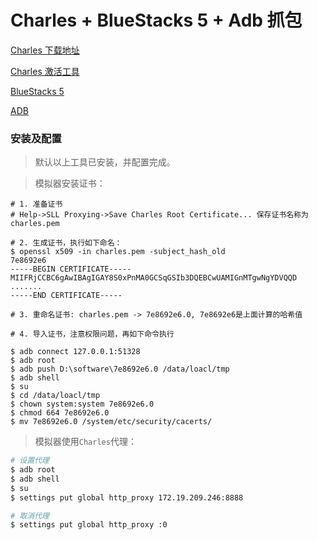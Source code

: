 # Charles + BlueStacks 5 + Adb 抓包

[Charles 下载地址](https://www.charlesproxy.com/download/)

[Charles 激活工具](https://www.zzzmode.com/mytools/charles/)

[BlueStacks 5](https://pan.baidu.com/s/1jFIsJ9L8VLwJhs1aYDxxgw?p=e6qh)

[ADB](https://adbdownload.com/)

### 安装及配置

> 默认以上工具已安装，并配置完成。

> 模拟器安装证书：

```shell
# 1. 准备证书
# Help->SLL Proxying->Save Charles Root Certificate... 保存证书名称为 charles.pem

# 2. 生成证书，执行如下命名：
$ openssl x509 -in charles.pem -subject_hash_old
7e8692e6
-----BEGIN CERTIFICATE-----
MIIFRjCCBC6gAwIBAgIGAY8S0xPnMA0GCSqGSIb3DQEBCwUAMIGnMTgwNgYDVQQD
.......
-----END CERTIFICATE-----

# 3. 重命名证书: charles.pem -> 7e8692e6.0, 7e8692e6是上面计算的哈希值

# 4. 导入证书，注意权限问题，再如下命令执行

$ adb connect 127.0.0.1:51328
$ adb root
$ adb push D:\software\7e8692e6.0 /data/loacl/tmp
$ adb shell
$ su
$ cd /data/loacl/tmp
$ chown system:system 7e8692e6.0
$ chmod 664 7e8692e6.0
$ mv 7e8692e6.0 /system/etc/security/cacerts/

```

> 模拟器使用`Charles`代理：

```bash
# 设置代理
$ adb root
$ adb shell
$ su
$ settings put global http_proxy 172.19.209.246:8888

# 取消代理
$ settings put global http_proxy :0
```
